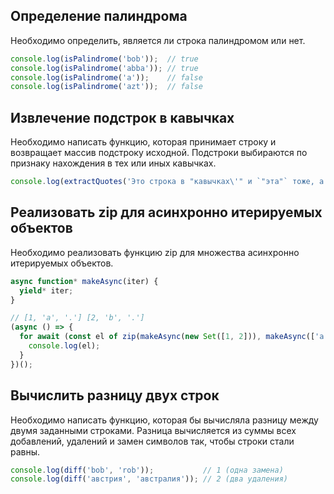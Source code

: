 
## Определение палиндрома

Необходимо определить, является ли строка палиндромом или нет.

```js
console.log(isPalindrome('bob'));  // true
console.log(isPalindrome('abba')); // true
console.log(isPalindrome('a'));    // false
console.log(isPalindrome('azt'));  // false
```

## Извлечение подстрок в кавычках

Необходимо написать функцию, которая принимает строку и возвращает массив подстроку исходной.
Подстроки выбираются по признаку нахождения в тех или иных кавычках.

```js
console.log(extractQuotes('Это строка в "кавычках\'" и `"эта"` тоже, а это "хитрая строка\\""')); // ["кавычках'", '"эта"', 'хитрая строка\\"']
```

## Реализовать zip для асинхронно итерируемых объектов

Необходимо реализовать функцию zip для множества асинхронно итерируемых объектов.

```js
async function* makeAsync(iter) {
  yield* iter;
}

// [1, 'a', '.'] [2, 'b', '.']
(async () => {
  for await (const el of zip(makeAsync(new Set([1, 2])), makeAsync(['a', 'b', 'z']), makeAsync('...'))) {
    console.log(el);
  }
})();
```

## Вычислить разницу двух строк

Необходимо написать функцию, которая бы вычисляла разницу между двумя заданными строками.
Разница вычисляется из суммы всех добавлений, удалений и замен символов так, чтобы строки стали равны.

```js
console.log(diff('bob', 'rob'));           // 1 (одна замена)
console.log(diff('австрия', 'австралия')); // 2 (два удаления)
```
